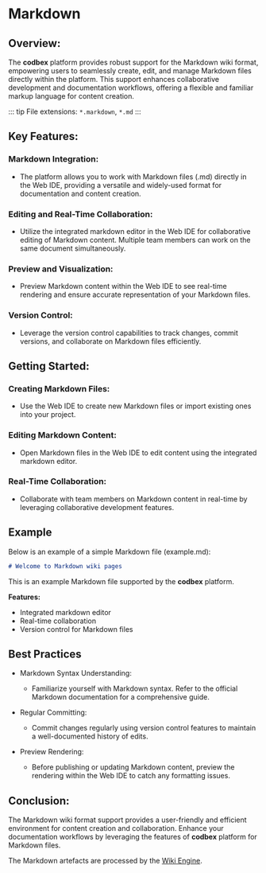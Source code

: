 # Markdown 

## Overview:

The __codbex__ platform provides robust support for the Markdown wiki format, empowering users to seamlessly create, edit, and manage Markdown files directly within the platform. This support enhances collaborative development and documentation workflows, offering a flexible and familiar markup language for content creation.

::: tip
File extensions: `*.markdown`, `*.md`
:::

## Key Features:

### Markdown Integration:
   - The platform allows you to work with Markdown files (.md) directly in the Web IDE, providing a versatile and widely-used format for documentation and content creation.

### Editing and Real-Time Collaboration:
   - Utilize the integrated markdown editor in the Web IDE for collaborative editing of Markdown content. Multiple team members can work on the same document simultaneously.

### Preview and Visualization:
   - Preview Markdown content within the Web IDE to see real-time rendering and ensure accurate representation of your Markdown files.

### Version Control:
   - Leverage the version control capabilities to track changes, commit versions, and collaborate on Markdown files efficiently.

## Getting Started:

### Creating Markdown Files:
   - Use the Web IDE to create new Markdown files or import existing ones into your project.

### Editing Markdown Content:
   - Open Markdown files in the Web IDE to edit content using the integrated markdown editor.

### Real-Time Collaboration:
   - Collaborate with team members on Markdown content in real-time by leveraging collaborative development features.

## Example

Below is an example of a simple Markdown file (example.md):

```markdown
# Welcome to Markdown wiki pages
```

This is an example Markdown file supported by the __codbex__ platform.

**Features:**

- Integrated markdown editor
- Real-time collaboration
- Version control for Markdown files

## Best Practices

* Markdown Syntax Understanding:
    * Familiarize yourself with Markdown syntax. Refer to the official Markdown documentation for a comprehensive guide.

* Regular Committing:
    * Commit changes regularly using version control features to maintain a well-documented history of edits.

* Preview Rendering:
    * Before publishing or updating Markdown content, preview the rendering within the Web IDE to catch any formatting issues.

## Conclusion:

The Markdown wiki format support provides a user-friendly and efficient environment for content creation and collaboration. Enhance your documentation workflows by leveraging the features of __codbex__ platform for Markdown files.

The Markdown artefacts are processed by the [Wiki Engine](../engines/wiki.md).

